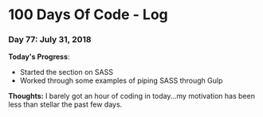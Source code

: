 # 100 Days Of Code - Log

### Day 77: July 31, 2018

**Today's Progress**: 
* Started the section on SASS
* Worked through some examples of piping SASS through Gulp

**Thoughts:** 
I barely got an hour of coding in today...my motivation has been less than stellar the past few days.
